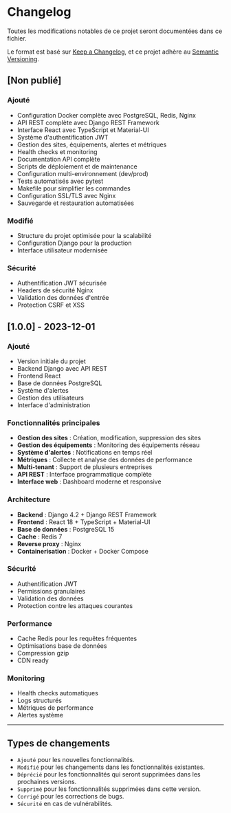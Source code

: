 # Changelog

Toutes les modifications notables de ce projet seront documentées dans ce fichier.

Le format est basé sur [Keep a Changelog](https://keepachangelog.com/fr/1.0.0/),
et ce projet adhère au [Semantic Versioning](https://semver.org/spec/v2.0.0.html).

## [Non publié]

### Ajouté
- Configuration Docker complète avec PostgreSQL, Redis, Nginx
- API REST complète avec Django REST Framework
- Interface React avec TypeScript et Material-UI
- Système d'authentification JWT
- Gestion des sites, équipements, alertes et métriques
- Health checks et monitoring
- Documentation API complète
- Scripts de déploiement et de maintenance
- Configuration multi-environnement (dev/prod)
- Tests automatisés avec pytest
- Makefile pour simplifier les commandes
- Configuration SSL/TLS avec Nginx
- Sauvegarde et restauration automatisées

### Modifié
- Structure du projet optimisée pour la scalabilité
- Configuration Django pour la production
- Interface utilisateur modernisée

### Sécurité
- Authentification JWT sécurisée
- Headers de sécurité Nginx
- Validation des données d'entrée
- Protection CSRF et XSS

## [1.0.0] - 2023-12-01

### Ajouté
- Version initiale du projet
- Backend Django avec API REST
- Frontend React
- Base de données PostgreSQL
- Système d'alertes
- Gestion des utilisateurs
- Interface d'administration

### Fonctionnalités principales
- **Gestion des sites** : Création, modification, suppression des sites
- **Gestion des équipements** : Monitoring des équipements réseau
- **Système d'alertes** : Notifications en temps réel
- **Métriques** : Collecte et analyse des données de performance
- **Multi-tenant** : Support de plusieurs entreprises
- **API REST** : Interface programmatique complète
- **Interface web** : Dashboard moderne et responsive

### Architecture
- **Backend** : Django 4.2 + Django REST Framework
- **Frontend** : React 18 + TypeScript + Material-UI
- **Base de données** : PostgreSQL 15
- **Cache** : Redis 7
- **Reverse proxy** : Nginx
- **Containerisation** : Docker + Docker Compose

### Sécurité
- Authentification JWT
- Permissions granulaires
- Validation des données
- Protection contre les attaques courantes

### Performance
- Cache Redis pour les requêtes fréquentes
- Optimisations base de données
- Compression gzip
- CDN ready

### Monitoring
- Health checks automatiques
- Logs structurés
- Métriques de performance
- Alertes système

---

## Types de changements

- `Ajouté` pour les nouvelles fonctionnalités.
- `Modifié` pour les changements dans les fonctionnalités existantes.
- `Déprécié` pour les fonctionnalités qui seront supprimées dans les prochaines versions.
- `Supprimé` pour les fonctionnalités supprimées dans cette version.
- `Corrigé` pour les corrections de bugs.
- `Sécurité` en cas de vulnérabilités.